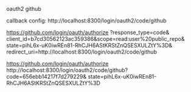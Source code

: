 oauth2 github

callback config: http://localhost:8300/login/oauth2/code/github

https://github.com/login/oauth/authorize
?response_type=code&
client_id=b7cd30562123ac359386&scope=read:user%20public_repo&
state=pihL6x-uK0iwREn81-RhCJH6AStKRStZnQSESXULZtY%3D&
redirect_uri=http://localhost:8300/login/oauth2/code/github

https://github.com/login/oauth/authorize
http://localhost:8300/login/oauth2/code/github?
code=656ebb14217f7d279229&
state=pihL6x-uK0iwREn81-RhCJH6AStKRStZnQSESXULZtY%3D